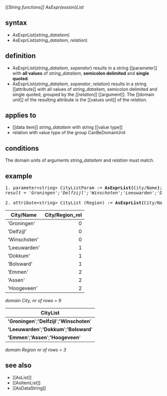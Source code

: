 *[[String functions]] AsExpr(ession)List*

## syntax

- AsExprList(*string_dataitem*)
- AsExprList(*string_dataitem*, *relation*)

## definition

- AsExprList(*string_dataitem*, *separator*) results in a string [[parameter]] with **all values** of *string_dataitem*, **semicolon delimited** and **single quoted**.
- AsExprList(*string_dataitem*, *separator*, *relation*) results in a string [[attribute]] with all values of *string_dataitem*, semicolon delimited and single quoted, grouped by the *[[relation]]* [[argument]]. The [[domain unit]] of the resulting attribute is the [[values unit]] of the *relation*.

## applies to

- [[data item]] *string_dataitem* with string [[value type]]
- relation with value type of the group CanBeDomainUnit

## conditions

The domain units of arguments *string_dataitem* and *relation* must match.

## example
<pre>
1. parameter&lt;string&gt; CityListParam := <B>AsExprList(</B>City/Name<B>)</B>;
<I>result = 'Groningen';'Delfzijl';'Winschoten';'Leeuwarden';'Dokkum';'Bolsward';'Emmen';'Assen';'Hoogeveen'</I>

2. attribute&lt;string&gt; CityList (Region) := <B>AsExprList(</B>City/Name, City/Region_rel<B>)</B>;
</pre>

| City/Name    | City/Region_rel |
|--------------|----------------:|
| 'Groningen'  | 0               |
| 'Delfzijl'   | 0               |
| 'Winschoten' | 0               |
| 'Leeuwarden' | 1               |
| 'Dokkum'     | 1               |
| 'Bolsward'   | 1               |
| 'Emmen'      | 2               |
| 'Assen'      | 2               |
| 'Hoogeveen'  | 2               |

*domain City, nr of rows = 9*

| **CityList**                                    |
|-------------------------------------------------|
| **'Groningen**';**'Delfzijl**';**'Winschoten**' |
| **'Leeuwarden**';**'Dokkum**';**'Bolsward**'    |
| **'Emmen**';**'Assen**';**'Hoogeveen**'         |

*domain Region nr of rows = 3*

## see also

- [[AsList]]
- [[AsItemList]]
- [[AsDataString]]